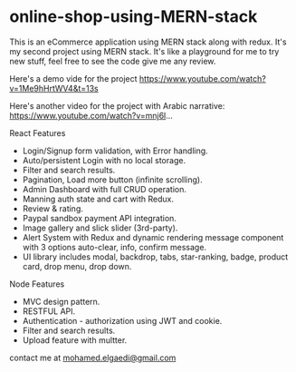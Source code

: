 # online-shop-using-MERN-stack
This is an eCommerce application using MERN stack along with redux.
It's my second project using MERN stack.
It's like a playground for me to try new stuff, feel free to see the code give me any review.

Here's a demo vide for the project https://www.youtube.com/watch?v=1Me9hHrtWV4&t=13s

Here's another video for the project with Arabic narrative:
https://www.youtube.com/watch?v=mnj6l...

React Features
- Login/Signup form validation, with Error handling.
-  Auto/persistent Login with no local storage.
- Filter and search results.
- Pagination,  Load more button (infinite scrolling).
- Admin Dashboard with full CRUD operation.
- Manning auth state and cart with Redux.
- Review & rating.
- Paypal sandbox payment API integration.
- Image gallery and slick slider (3rd-party).
- Alert System with Redux and dynamic rendering message component with 3 options auto-clear, info, confirm message.
- UI library includes modal, backdrop, tabs, star-ranking, badge, product card,  drop menu, drop down.

Node Features
- MVC design pattern.
- RESTFUL API.
- Authentication - authorization using JWT and cookie. 
- Filter and search results.
- Upload feature with multter.

contact me at mohamed.elgaedi@gmail.com


